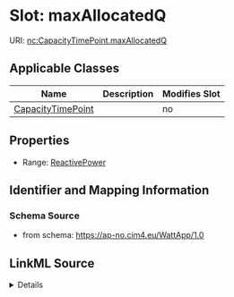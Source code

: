 # Slot: maxAllocatedQ

URI: [nc:CapacityTimePoint.maxAllocatedQ](https://cim4.eu/ns/nc#CapacityTimePoint.maxAllocatedQ)



<!-- no inheritance hierarchy -->




## Applicable Classes

| Name | Description | Modifies Slot |
| --- | --- | --- |
[CapacityTimePoint](CapacityTimePoint.md) |  |  no  |







## Properties

* Range: [ReactivePower](ReactivePower.md)





## Identifier and Mapping Information







### Schema Source


* from schema: https://ap-no.cim4.eu/WattApp/1.0




## LinkML Source

<details>
```yaml
name: maxAllocatedQ
description: ''
from_schema: https://ap-no.cim4.eu/WattApp/1.0
slot_uri: nc:CapacityTimePoint.maxAllocatedQ
alias: maxAllocatedQ
owner: CapacityTimePoint
domain_of:
- CapacityTimePoint
range: ReactivePower
minimum_cardinality: 0
maximum_cardinality: 1

```
</details>